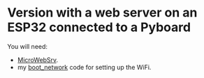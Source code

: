 Version with a web server on an ESP32 connected to a Pyboard
================================
You will need:
* [MicroWebSrv](https://github.com/jczic/MicroWebSrv).
* my [boot_network](../../ESP32/tree/master/boot_network) code for setting up the WiFi.

